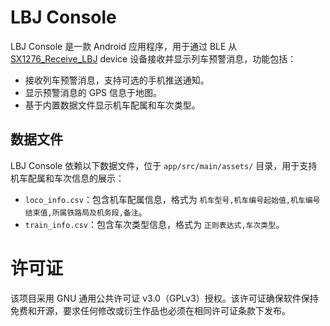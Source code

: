 # LBJ Console

LBJ Console 是一款 Android 应用程序，用于通过 BLE 从 [SX1276_Receive_LBJ](https://github.com/undef-i/SX1276_Receive_LBJ) device 设备接收并显示列车预警消息，功能包括：

- 接收列车预警消息，支持可选的手机推送通知。
- 显示预警消息的 GPS 信息于地图。
- 基于内置数据文件显示机车配属和车次类型。


## 数据文件

LBJ Console 依赖以下数据文件，位于 `app/src/main/assets/` 目录，用于支持机车配属和车次信息的展示：
- `loco_info.csv`：包含机车配属信息，格式为 `机车型号,机车编号起始值,机车编号结束值,所属铁路局及机务段,备注`。
- `train_info.csv`：包含车次类型信息，格式为 `正则表达式,车次类型`。


# 许可证

该项目采用 GNU 通用公共许可证 v3.0（GPLv3）授权。该许可证确保软件保持免费和开源，要求任何修改或衍生作品也必须在相同许可证条款下发布。